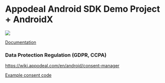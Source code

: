 # Appodeal Android SDK Demo Project + AndroidX

[![](https://img.shields.io/badge/SDK%20version-Stable%202.6.4-brightgreen)](https://wiki.appodeal.com/en/android/2-6-4-android-sdk-integration-guide)

[Documentation](https://wiki.appodeal.com/en/android/2-6-4-android-sdk-integration-guide)

### Data Protection Regulation (GDPR, CCPA)
https://wiki.appodeal.com/en/android/consent-manager

[Example consent code](https://github.com/appodeal/appodeal-android-demo/blob/master/app/src/main/java/com/appodeal/test/SplashActivity.java)